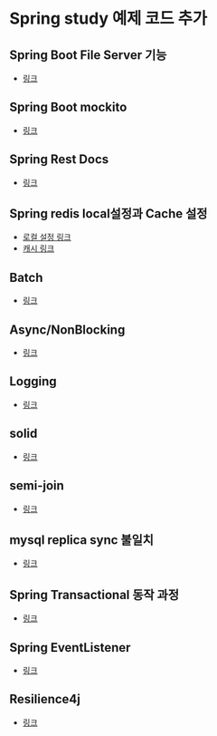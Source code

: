 # Spring study 예제 코드 추가

## Spring Boot File Server 기능
- <a href="https://github.com/kihwankim/spring-study-example/tree/master/fileupload-example">링크</a>

## Spring Boot mockito
- <a href="https://github.com/kihwankim/spring-study-example/tree/master/mockito-example">링크</a>

## Spring Rest Docs
- <a href="https://github.com/kihwankim/spring-study-example/tree/master/rsetdocs">링크</a>

## Spring redis local설정과 Cache 설정
- <a href="https://github.com/kihwankim/spring-study-example/tree/master/redis-example">로컬 설정 링크</a>
- <a href="https://github.com/kihwankim/spring-study-example/tree/master/spring-redis-cache">캐시 링크</a>

## Batch

- <a href="https://github.com/kihwankim/spring-study-example/tree/master/batch">링크</a>

## Async/NonBlocking

- <a href="https://github.com/kihwankim/spring-study-example/tree/master/async">링크</a>

## Logging

- <a href="https://github.com/kihwankim/spring-study-example/tree/master/logging-lab">링크</a>

## solid

- <a href="https://github.com/kihwankim/spring-study-example/blob/master/solid/solid.md">링크</a>


## semi-join

- <a href="https://github.com/kihwankim/spring-study-example/blob/master/semi-join/semi_join.md">링크</a>


## mysql replica sync 불일치

- <a href="https://github.com/kihwankim/spring-study-example/blob/master/mysql-replica-sync/mysql-replica.md">링크</a>

## Spring Transactional 동작 과정

- <a href="https://github.com/kihwankim/spring-study-example/blob/master/transactional/transactional.md">링크</a>

## Spring EventListener

- <a href="https://github.com/kihwankim/spring-study-example/blob/master/spring-event-listener/event-listener.md">링크</a>

## Resilience4j

- <a href="https://github.com/kihwankim/spring-study-example/blob/master/hystrix-feign/README.md">링크</a>